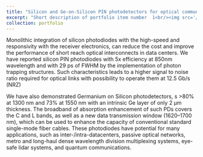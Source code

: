 ```yaml
---
title: "Silicon and Ge-on-Silicon PIN photodetectors for optical communications"
excerpt: "Short description of portfolio item number  1<br/><img src='/images/image_project2.png'>"
collection: portfolio
---
```


 
Monolithic integration of silicon photodiodes with the high-speed and responsivity with the receiver electronics, can reduce the cost and improve the performance of short reach optical interconnects in data centers.  We have reported silicon PIN photodiodes with 5x efficiency at 850nm wavelength and with 29 ps of FWHM by the implementation of photon trapping structures. Such characteristics leads to a higher signal to noise ratio required for optical links with possibility to operate them at 12.5 Gb/s (NRZ) 

We have also demonstrated Germanium on Silicon photodetectors, s >80% at 1300 nm and 73% at 1550 nm with an intrinsic Ge layer of only 2 μm thickness. The broadband of absorption enhancement of such PDs covers  the C and L bands, as well as a new data transmission window (1620–1700 nm), which can be used to enhance the capacity of conventional standard single-mode fiber cables. These photodiodes have potential for many applications, such as inter-/intra-datacenters, passive optical networks, metro and long-haul dense wavelength division multiplexing systems, eye-safe lidar systems, and quantum communications.
